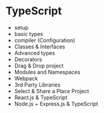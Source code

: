 #  TypeScript

- setup
- basic types
- compiler (Configuration)
- Classes & Interfaces
- Advanced types
- Decorators
- Drag & Drop project
- Modules and Namespaces
- Webpack
- 3rd Party Libraries
- Select & Share a Place Project
- React.js & TypeScript
- Node.js + Express.js & TypeScript